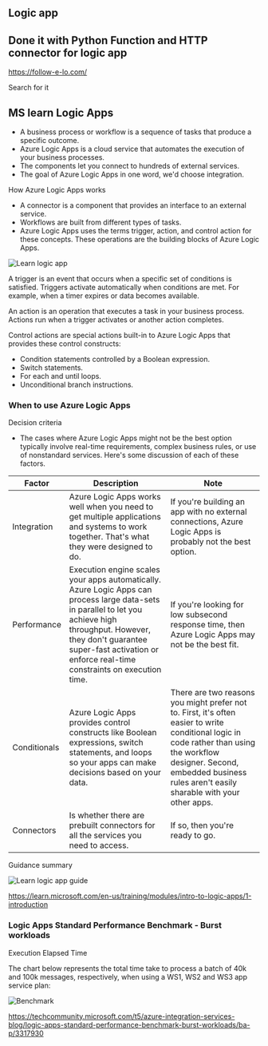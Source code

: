 ## Logic app


## Done it with Python Function and HTTP connector for logic app

https://follow-e-lo.com/

Search for it

## MS learn Logic Apps

* A business process or workflow is a sequence of tasks that produce a specific outcome.
* Azure Logic Apps is a cloud service that automates the execution of your business processes.
* The components let you connect to hundreds of external services.
* The goal of Azure Logic Apps in one word, we'd choose integration. 

How Azure Logic Apps works
* A connector is a component that provides an interface to an external service. 
* Workflows are built from different types of tasks. 
* Azure Logic Apps uses the terms trigger, action, and control action for these concepts. These operations are the building blocks of Azure Logic Apps.

![Learn logic app ](https://github.com/spawnmarvel/azure-automation/blob/main/eventhub/images/learnlogicapp.jpg)

A trigger is an event that occurs when a specific set of conditions is satisfied. Triggers activate automatically when conditions are met. For example, when a timer expires or data becomes available.

An action is an operation that executes a task in your business process. Actions run when a trigger activates or another action completes.

Control actions are special actions built-in to Azure Logic Apps that provides these control constructs:

* Condition statements controlled by a Boolean expression.
* Switch statements.
* For each and until loops.
* Unconditional branch instructions.

### When to use Azure Logic Apps

Decision criteria
* The cases where Azure Logic Apps might not be the best option typically involve real-time requirements, complex business rules, or use of nonstandard services. Here's some discussion of each of these factors.

| Factor      | Description                                            | Note
| ----------- | ------------------------------------------------------ | ---- 
| Integration | Azure Logic Apps works well when you need to get multiple applications and systems to work together. That's what they were designed to do. | If you're building an app with no external connections, Azure Logic Apps is probably not the best option.
| Performance | Execution engine scales your apps automatically. Azure Logic Apps can process large data-sets in parallel to let you achieve high throughput. However, they don't guarantee super-fast activation or enforce real-time constraints on execution time. | If you're looking for low subsecond response time, then Azure Logic Apps may not be the best fit.
| Conditionals | Azure Logic Apps provides control constructs like Boolean expressions, switch statements, and loops so your apps can make decisions based on your data. | There are two reasons you might prefer not to. First, it's often easier to write conditional logic in code rather than using the workflow designer. Second, embedded business rules aren't easily sharable with your other apps. 
| Connectors | Is whether there are prebuilt connectors for all the services you need to access.| If so, then you're ready to go. 

Guidance summary

![Learn logic app guide ](https://github.com/spawnmarvel/azure-automation/blob/main/eventhub/images/logicappguide.jpg)

https://learn.microsoft.com/en-us/training/modules/intro-to-logic-apps/1-introduction

### Logic Apps Standard Performance Benchmark - Burst workloads

Execution Elapsed Time

The chart below represents the total time take to process a batch of 40k and 100k messages, respectively, when using a WS1, WS2 and WS3 app service plan:

![Benchmark ](https://github.com/spawnmarvel/azure-automation/blob/main/eventhub/images/benchmark.jpg)

https://techcommunity.microsoft.com/t5/azure-integration-services-blog/logic-apps-standard-performance-benchmark-burst-workloads/ba-p/3317930

